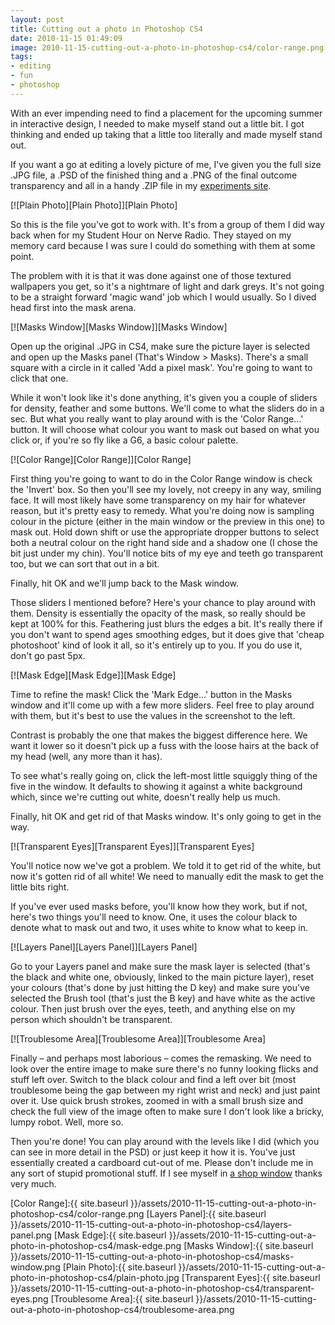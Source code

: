 ```yaml
---
layout: post
title: Cutting out a photo in Photoshop CS4
date: 2010-11-15 01:49:09
image: 2010-11-15-cutting-out-a-photo-in-photoshop-cs4/color-range.png
tags:
- editing
- fun
- photoshop
---
```


With an ever impending need to find a placement for the upcoming summer in interactive design, I needed to make myself stand out a little bit. I got thinking and ended up taking that a little too literally and made myself stand out.

If you want a go at editing a lovely picture of me, I've given you the full size .JPG file, a .PSD of the finished thing and a .PNG of the final outcome transparency and all in a handy .ZIP file in my [experiments site][Editing Me].

[![Plain Photo][Plain Photo]][Plain Photo]

So this is the file you've got to work with. It's from a group of them I did way back when for my Student Hour on Nerve Radio. They stayed on my memory card because I was sure I could do something with them at some point.

The problem with it is that it was done against one of those textured wallpapers you get, so it's a nightmare of light and dark greys. It's not going to be a straight forward 'magic wand' job which I would usually. So I dived head first into the mask arena.

[![Masks Window][Masks Window]][Masks Window]

Open up the original .JPG in CS4, make sure the picture layer is selected and open up the Masks panel (That's Window &gt; Masks). There's a small square with a circle in it called 'Add a pixel mask'. You're going to want to click that one.

While it won't look like it's done anything, it's given you a couple of sliders for density, feather and some buttons. We'll come to what the sliders do in a sec. But what you really want to play around with is the 'Color Range…' button. It will choose what colour you want to mask out based on what you click or, if you're so fly like a G6, a basic colour palette.

[![Color Range][Color Range]][Color Range]

First thing you're going to want to do in the Color Range window is check the 'Invert' box. So then you'll see my lovely, not creepy in any way, smiling face. It will most likely have some transparency on my hair for whatever reason, but it's pretty easy to remedy. What you're doing now is sampling colour in the picture (either in the main window or the preview in this one) to mask out. Hold down shift or use the appropriate dropper buttons to select both a neutral colour on the right hand side and a shadow one (I chose the bit just under my chin). You'll notice bits of my eye and teeth go transparent too, but we can sort that out in a bit.

Finally, hit OK and we'll jump back to the Mask window.

Those sliders I mentioned before? Here's your chance to play around with them. Density is essentially the opacity of the mask, so really should be kept at 100% for this. Feathering just blurs the edges a bit. It's really there if you don't want to spend ages smoothing edges, but it does give that 'cheap photoshoot' kind of look it all, so it's entirely up to you. If you do use it, don't go past 5px.

[![Mask Edge][Mask Edge]][Mask Edge]

Time to refine the mask! Click the 'Mark Edge…' button in the Masks window and it'll come up with a few more sliders. Feel free to play around with them, but it's best to use the values in the screenshot to the left.

Contrast is probably the one that makes the biggest difference here. We want it lower so it doesn't pick up a fuss with the loose hairs at the back of my head (well, any more than it has).

To see what's really going on, click the left-most little squiggly thing of the five in the window. It defaults to showing it against a white background which, since we're cutting out white, doesn't really help us much.

Finally, hit OK and get rid of that Masks window. It's only going to get in the way.

[![Transparent Eyes][Transparent Eyes]][Transparent Eyes]

You'll notice now we've got a problem. We told it to get rid of the white, but now it's gotten rid of all white! We need to manually edit the mask to get the little bits right.

If you've ever used masks before, you'll know how they work, but if not, here's two things you'll need to know. One, it uses the colour black to denote what to mask out and two, it uses white to know what to keep in.

[![Layers Panel][Layers Panel]][Layers Panel]

Go to your Layers panel and make sure the mask layer is selected (that's the black and white one, obviously, linked to the main picture layer), reset your colours (that's done by just hitting the D key) and make sure you've selected the Brush tool (that's just the B key) and have white as the active colour. Then just brush over the eyes, teeth, and anything else on my person which shouldn't be transparent.

[![Troublesome Area][Troublesome Area]][Troublesome Area]

Finally – and perhaps most laborious – comes the remasking. We need to look over the entire image to make sure there's no funny looking flicks and stuff left over. Switch to the black colour and find a left over bit (most troublesome being the gap between my right wrist and neck) and just paint over it. Use quick brush strokes, zoomed in with a small brush size and check the full view of the image often to make sure I don't look like a bricky, lumpy robot. Well, more so.

Then you're done! You can play around with the levels like I did (which you can see in more detail in the PSD) or just keep it how it is. You've just essentially created a cardboard cut-out of me. Please don't include me in any sort of stupid promotional stuff. If I see myself in [a shop window][Czech Front Window] thanks very much.

[Color Range]:{{ site.baseurl }}/assets/2010-11-15-cutting-out-a-photo-in-photoshop-cs4/color-range.png
[Layers Panel]:{{ site.baseurl }}/assets/2010-11-15-cutting-out-a-photo-in-photoshop-cs4/layers-panel.png
[Mask Edge]:{{ site.baseurl }}/assets/2010-11-15-cutting-out-a-photo-in-photoshop-cs4/mask-edge.png
[Masks Window]:{{ site.baseurl }}/assets/2010-11-15-cutting-out-a-photo-in-photoshop-cs4/masks-window.png
[Plain Photo]:{{ site.baseurl }}/assets/2010-11-15-cutting-out-a-photo-in-photoshop-cs4/plain-photo.jpg
[Transparent Eyes]:{{ site.baseurl }}/assets/2010-11-15-cutting-out-a-photo-in-photoshop-cs4/transparent-eyes.png
[Troublesome Area]:{{ site.baseurl }}/assets/2010-11-15-cutting-out-a-photo-in-photoshop-cs4/troublesome-area.png

[Editing Me]:http://mattcrouch.net/experiments/editingme/
[Czech Front Window]:http://www.dailymail.co.uk/news/worldnews/article-1192296/U-S-familys-shock-Christmas-card-photo-winds-splashed-enormous-Czech-shop-window.html